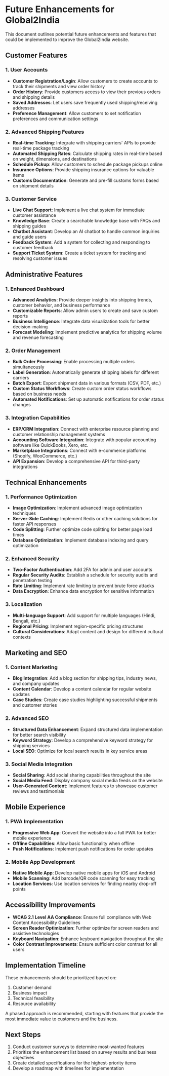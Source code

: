 # Future Enhancements for Global2India

This document outlines potential future enhancements and features that could be implemented to improve the Global2India website.

## Customer Features

### 1. User Accounts

- **Customer Registration/Login**: Allow customers to create accounts to track their shipments and view order history
- **Order History**: Provide customers access to view their previous orders and shipping details
- **Saved Addresses**: Let users save frequently used shipping/receiving addresses
- **Preference Management**: Allow customers to set notification preferences and communication settings

### 2. Advanced Shipping Features

- **Real-time Tracking**: Integrate with shipping carriers' APIs to provide real-time package tracking
- **Automated Shipping Rates**: Calculate shipping rates in real-time based on weight, dimensions, and destinations
- **Schedule Pickup**: Allow customers to schedule package pickups online
- **Insurance Options**: Provide shipping insurance options for valuable items
- **Customs Documentation**: Generate and pre-fill customs forms based on shipment details

### 3. Customer Service

- **Live Chat Support**: Implement a live chat system for immediate customer assistance
- **Knowledge Base**: Create a searchable knowledge base with FAQs and shipping guides
- **Chatbot Assistant**: Develop an AI chatbot to handle common inquiries and guide users
- **Feedback System**: Add a system for collecting and responding to customer feedback
- **Support Ticket System**: Create a ticket system for tracking and resolving customer issues

## Administrative Features

### 1. Enhanced Dashboard

- **Advanced Analytics**: Provide deeper insights into shipping trends, customer behavior, and business performance
- **Customizable Reports**: Allow admin users to create and save custom reports
- **Business Intelligence**: Integrate data visualization tools for better decision-making
- **Forecast Modeling**: Implement predictive analytics for shipping volume and revenue forecasting

### 2. Order Management

- **Bulk Order Processing**: Enable processing multiple orders simultaneously
- **Label Generation**: Automatically generate shipping labels for different carriers
- **Batch Export**: Export shipment data in various formats (CSV, PDF, etc.)
- **Custom Status Workflows**: Create custom order status workflows based on business needs
- **Automated Notifications**: Set up automatic notifications for order status changes

### 3. Integration Capabilities

- **ERP/CRM Integration**: Connect with enterprise resource planning and customer relationship management systems
- **Accounting Software Integration**: Integrate with popular accounting software like QuickBooks, Xero, etc.
- **Marketplace Integrations**: Connect with e-commerce platforms (Shopify, WooCommerce, etc.)
- **API Expansion**: Develop a comprehensive API for third-party integrations

## Technical Enhancements

### 1. Performance Optimization

- **Image Optimization**: Implement advanced image optimization techniques
- **Server-Side Caching**: Implement Redis or other caching solutions for faster API responses
- **Code Splitting**: Further optimize code splitting for better page load times
- **Database Optimization**: Implement database indexing and query optimization

### 2. Enhanced Security

- **Two-Factor Authentication**: Add 2FA for admin and user accounts
- **Regular Security Audits**: Establish a schedule for security audits and penetration testing
- **Rate Limiting**: Implement rate limiting to prevent brute force attacks
- **Data Encryption**: Enhance data encryption for sensitive information

### 3. Localization

- **Multi-language Support**: Add support for multiple languages (Hindi, Bengali, etc.)
- **Regional Pricing**: Implement region-specific pricing structures
- **Cultural Considerations**: Adapt content and design for different cultural contexts

## Marketing and SEO

### 1. Content Marketing

- **Blog Integration**: Add a blog section for shipping tips, industry news, and company updates
- **Content Calendar**: Develop a content calendar for regular website updates
- **Case Studies**: Create case studies highlighting successful shipments and customer stories

### 2. Advanced SEO

- **Structured Data Enhancement**: Expand structured data implementation for better search visibility
- **Keyword Strategy**: Develop a comprehensive keyword strategy for shipping services
- **Local SEO**: Optimize for local search results in key service areas

### 3. Social Media Integration

- **Social Sharing**: Add social sharing capabilities throughout the site
- **Social Media Feed**: Display company social media feeds on the website
- **User-Generated Content**: Implement features to showcase customer reviews and testimonials

## Mobile Experience

### 1. PWA Implementation

- **Progressive Web App**: Convert the website into a full PWA for better mobile experience
- **Offline Capabilities**: Allow basic functionality when offline
- **Push Notifications**: Implement push notifications for order updates

### 2. Mobile App Development

- **Native Mobile App**: Develop native mobile apps for iOS and Android
- **Mobile Scanning**: Add barcode/QR code scanning for easy tracking
- **Location Services**: Use location services for finding nearby drop-off points

## Accessibility Improvements

- **WCAG 2.1 Level AA Compliance**: Ensure full compliance with Web Content Accessibility Guidelines
- **Screen Reader Optimization**: Further optimize for screen readers and assistive technologies
- **Keyboard Navigation**: Enhance keyboard navigation throughout the site
- **Color Contrast Improvements**: Ensure sufficient color contrast for all users

## Implementation Timeline

These enhancements should be prioritized based on:
1. Customer demand
2. Business impact
3. Technical feasibility
4. Resource availability

A phased approach is recommended, starting with features that provide the most immediate value to customers and the business.

## Next Steps

1. Conduct customer surveys to determine most-wanted features
2. Prioritize the enhancement list based on survey results and business objectives
3. Create detailed specifications for the highest-priority items
4. Develop a roadmap with timelines for implementation 
